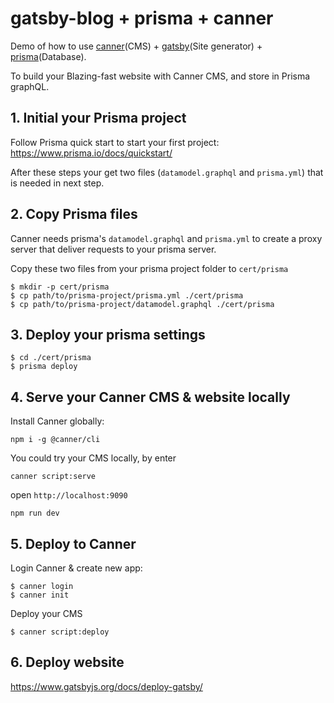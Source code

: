 # gatsby-blog + prisma + canner

Demo of how to use [canner](https://www.canner.io)(CMS) + [gatsby](https://www.gatsbyjs.org/)(Site generator) + [prisma](https://www.prisma.io/)(Database).

To build your Blazing-fast website with Canner CMS, and store in Prisma graphQL.

## 1. Initial your Prisma project

Follow Prisma quick start to start your first project: https://www.prisma.io/docs/quickstart/

After these steps your get two files (`datamodel.graphql` and `prisma.yml`) that is needed in next step.

## 2. Copy Prisma files

Canner needs prisma's `datamodel.graphql` and `prisma.yml` to create a proxy server that deliver requests to your prisma server.

Copy these two files from your prisma project folder to `cert/prisma`

```
$ mkdir -p cert/prisma
$ cp path/to/prisma-project/prisma.yml ./cert/prisma
$ cp path/to/prisma-project/datamodel.graphql ./cert/prisma
```

## 3. Deploy your prisma settings

```
$ cd ./cert/prisma
$ prisma deploy
```

## 4. Serve your Canner CMS & website locally

Install Canner globally:

```
npm i -g @canner/cli
```

You could try your CMS locally, by enter

```
canner script:serve
```

open `http://localhost:9090`

```
npm run dev
```


## 5. Deploy to Canner

Login Canner & create new app:

```
$ canner login
$ canner init
```

Deploy your CMS

```
$ canner script:deploy
```

## 6. Deploy website

https://www.gatsbyjs.org/docs/deploy-gatsby/
